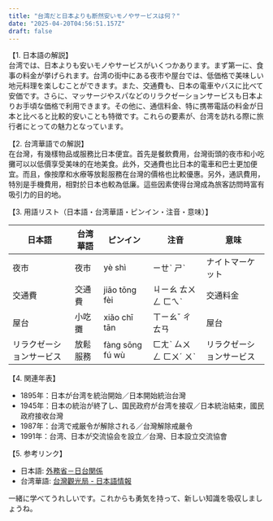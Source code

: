 ```yaml
---
title: "台湾だと日本よりも断然安いモノやサービスは何？"
date: "2025-04-20T04:56:51.157Z"
draft: false
---
```


【1. 日本語の解説】  
台湾では、日本よりも安いモノやサービスがいくつかあります。まず第一に、食事の料金が挙げられます。台湾の街中にある夜市や屋台では、低価格で美味しい地元料理を楽しむことができます。また、交通費も、日本の電車やバスに比べて安価です。さらに、マッサージやスパなどのリラクゼーションサービスも日本よりお手頃な価格で利用できます。その他に、通信料金、特に携帯電話の料金が日本と比べると比較的安いことも特徴です。これらの要素が、台湾を訪れる際に旅行者にとっての魅力となっています。

【2. 台湾華語での解説】  
在台灣，有幾樣物品或服務比日本便宜。首先是餐飲費用，台灣街頭的夜市和小吃攤可以以低價享受美味的在地美食。此外，交通費也比日本的電車和巴士更加便宜。而且，像按摩和水療等放鬆服務在台灣的價格也比較優惠。另外，通訊費用，特別是手機費用，相對於日本也較為低廉。這些因素使得台灣成為旅客訪問時富有吸引力的目的地。

【3. 用語リスト（日本語・台湾華語・ピンイン・注音・意味）】  

| 日本語  | 台湾華語         | ピンイン    | 注音       | 意味                     |
|---------|----------------|------------|-----------|------------------------|
| 夜市    | 夜市           | yè shì     | ㄧㄝˋ ㄕˋ | ナイトマーケット        |
| 交通費  | 交通費         | jiāo tōng fèi | ㄐㄧㄠ ㄊㄨㄥ ㄈㄟˋ | 交通料金                 |
| 屋台    | 小吃攤         | xiǎo chī tān| ㄒㄧㄠˇ ㄔ ㄊㄢ | 屋台                   |
| リラクゼーションサービス | 放鬆服務 | fàng sōng fú wù | ㄈㄤˋ ㄙㄨㄥ ㄈㄨˊ ㄨˋ | リラクゼーションサービス |

【4. 関連年表】  
- 1895年：日本が台湾を統治開始／日本開始統治台灣  
- 1945年：日本の統治が終了し、国民政府が台湾を接収／日本統治結束，國民政府接收台灣  
- 1987年：台湾で戒厳令が解除される／台灣解除戒嚴令  
- 1991年：台湾、日本が交流協会を設立／台灣、日本設立交流協會  

【5. 参考リンク】  
- 日本語: [外務省－日台関係](https://www.mofa.go.jp/mofaj/area/taiwan/index.html)  
- 台湾華語: [台灣觀光局 - 日本語情報](https://www.taiwan.net.tw/jp/)

一緒に学べてうれしいです。これからも勇気を持って、新しい知識を吸収しましょうね。